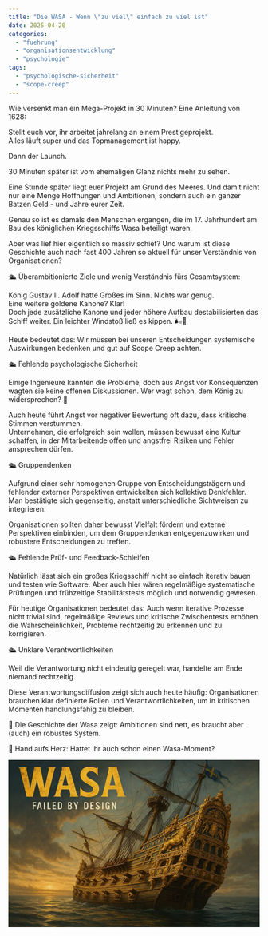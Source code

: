 ```yaml
---
title: "Die WASA - Wenn \"zu viel\" einfach zu viel ist"
date: 2025-04-20
categories: 
  - "fuehrung"
  - "organisationsentwicklung"
  - "psychologie"
tags: 
  - "psychologische-sicherheit"
  - "scope-creep"
---
```


Wie versenkt man ein Mega-Projekt in 30 Minuten? Eine Anleitung von 1628:  
  
Stellt euch vor, ihr arbeitet jahrelang an einem Prestigeprojekt.  
Alles läuft super und das Topmanagement ist happy.  
  
Dann der Launch.  
  
30 Minuten später ist vom ehemaligen Glanz nichts mehr zu sehen.  
  
Eine Stunde später liegt euer Projekt am Grund des Meeres. Und damit nicht nur eine Menge Hoffnungen und Ambitionen, sondern auch ein ganzer Batzen Geld - und Jahre eurer Zeit.  
  
Genau so ist es damals den Menschen ergangen, die im 17. Jahrhundert am Bau des königlichen Kriegsschiffs Wasa beteiligt waren.  
  
Aber was lief hier eigentlich so massiv schief? Und warum ist diese Geschichte auch nach fast 400 Jahren so aktuell für unser Verständnis von Organisationen?  
  
  
🛳 Überambitionierte Ziele und wenig Verständnis fürs Gesamtsystem:  
  
König Gustav II. Adolf hatte Großes im Sinn. Nichts war genug.  
Eine weitere goldene Kanone? Klar!  
Doch jede zusätzliche Kanone und jeder höhere Aufbau destabilisierten das Schiff weiter. Ein leichter Windstoß ließ es kippen. 🌬🚢  
  
Heute bedeutet das: Wir müssen bei unseren Entscheidungen systemische Auswirkungen bedenken und gut auf Scope Creep achten.  
  
  
🛳 Fehlende psychologische Sicherheit  
  
Einige Ingenieure kannten die Probleme, doch aus Angst vor Konsequenzen wagten sie keine offenen Diskussionen. Wer wagt schon, dem König zu widersprechen? 🤴  
  
Auch heute führt Angst vor negativer Bewertung oft dazu, dass kritische Stimmen verstummen.  
Unternehmen, die erfolgreich sein wollen, müssen bewusst eine Kultur schaffen, in der Mitarbeitende offen und angstfrei Risiken und Fehler ansprechen dürfen.  
  
  
🛳 Gruppendenken  
  
Aufgrund einer sehr homogenen Gruppe von Entscheidungsträgern und fehlender externer Perspektiven entwickelten sich kollektive Denkfehler. Man bestätigte sich gegenseitig, anstatt unterschiedliche Sichtweisen zu integrieren.  
  
Organisationen sollten daher bewusst Vielfalt fördern und externe Perspektiven einbinden, um dem Gruppendenken entgegenzuwirken und robustere Entscheidungen zu treffen.  
  
  
🛳 Fehlende Prüf- und Feedback-Schleifen  
  
Natürlich lässt sich ein großes Kriegsschiff nicht so einfach iterativ bauen und testen wie Software. Aber auch hier wären regelmäßige systematische Prüfungen und frühzeitige Stabilitätstests möglich und notwendig gewesen.  
  
Für heutige Organisationen bedeutet das: Auch wenn iterative Prozesse nicht trivial sind, regelmäßige Reviews und kritische Zwischentests erhöhen die Wahrscheinlichkeit, Probleme rechtzeitig zu erkennen und zu korrigieren.  
  
  
🛳 Unklare Verantwortlichkeiten  
  
Weil die Verantwortung nicht eindeutig geregelt war, handelte am Ende niemand rechtzeitig.  
  
Diese Verantwortungsdiffusion zeigt sich auch heute häufig: Organisationen brauchen klar definierte Rollen und Verantwortlichkeiten, um in kritischen Momenten handlungsfähig zu bleiben.  
  
  
🧠 Die Geschichte der Wasa zeigt: Ambitionen sind nett, es braucht aber (auch) ein robustes System.  
  
💬 Hand aufs Herz: Hattet ihr auch schon einen Wasa-Moment?

![](images/image-14.png)
